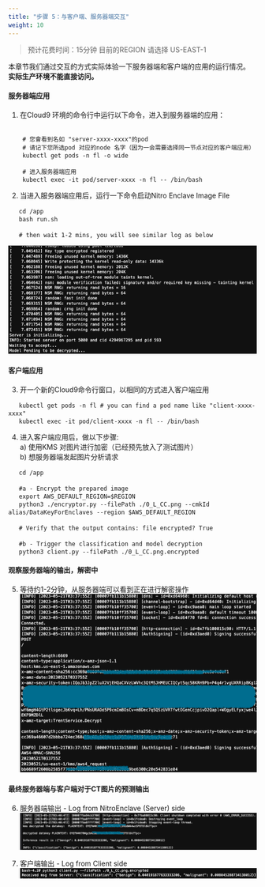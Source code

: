 ```yaml
---
title: "步骤 5：与客户端、服务器端交互"
weight: 10
---
```


> 预计花费时间：15分钟
> 目前的REGION 请选择 US-EAST-1

本章节我们通过交互的方式实际体验一下服务器端和客户端的应用的运行情况。 __实际生产环境不能直接访问。__

#### 服务器端应用

1. 在Cloud9 环境的命令行中运行以下命令，进入到服务器端的应用：

```shell

    # 您會看到名如 "server-xxxx-xxxx"的pod
    # 请记下您所选pod 对应的node 名字（因为一会需要选择同一节点对应的客户端应用）
    kubectl get pods -n fl -o wide 
    
    # 进入服务器端应用
    kubectl exec -it pod/server-xxxx -n fl -- /bin/bash
```

2. 当进入服务器端应用后，运行一下命令启动Nitro Enclave Image File

```shell
   cd /app
   bash run.sh
   
   # then wait 1-2 mins, you will see similar log as below
```

![server-side-log](/static/industryscenario-server-pod-initializing.png)

#### 客户端应用

3. 开一个新的Cloud9命令行窗口，以相同的方式进入客户端应用

```shell
   kubectl get pods -n fl # you can find a pod name like "client-xxxx-xxxx"
   kubectl exec -it pod/client-xxxx -n fl -- /bin/bash
```

4. 进入客户端应用后，做以下步骤: <br />
   a) 使用KMS 对图片进行加密（已经预先放入了测试图片）<br />
   b) 想服务器端发起图片分析请求 <br />

```shell
   cd /app
   
   #a - Encrypt the prepared image
   export AWS_DEFAULT_REGION=$REGION
   python3 ./encryptor.py --filePath ./0_L_CC.png --cmkId alias/DataKeyForEnclaves --region $AWS_DEFAULT_REGION
   
   # Verify that the output contains: file encrypted? True
   
   #b - Trigger the classification and model decryption
   python3 client.py --filePath ./0_L_CC.png.encrypted
```

#### 观察服务器端的输出，解密中

5. 等待约1-2分钟，从服务器端可以看到正在进行解密操作 <br />
   ![server-pod-decrypting-log.png](/static/industryscenario-server-pod-decrypting-log.png)

#### 最终服务器端与客户端对于CT图片的预测输出

6. 服务器端输出 - Log from NitroEnclave (Server) side <br />
   ![server-side-log](/static/industryscenario-server-pod-output.png)


7. 客户端输出 - Log from Client side <br />
   ![client-side-log](/static/industryscenario-client-pod-output.png)